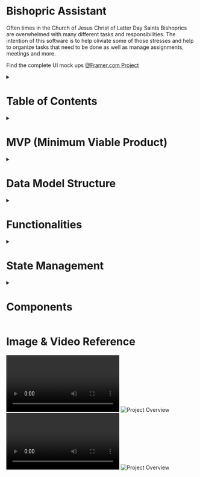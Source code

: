 # Bishopric Assistant
Often times in the Church of Jesus Christ of Latter Day Saints Bishoprics are overwhelmed with many different tasks and responsibilities. The intention of this software is to help oliviate some of those stresses and help to organize tasks that need to be done as well as manage assignments, meetings and more.

Find the complete UI mock ups [@Framer.com Project](https://framer.com/projects/Bishopric-Assistant--wzwg61DlBXbe1V1mMWYQ-2tWPm)

<details><summary><h1>Table of Contents</h1></summary>

[TOC]

</details>

<details><summary>

# MVP (Minimum Viable Product)

</summary>

1. Account Creation
   - First Name
   - Last Name
   - Email
     - Username is the users email
     - Not allowed to have the same username as someone else
   - Phone Number
     - Format to look like a phone number +1 (123) 456-4568
   - Role
     - Pulled from database once never again.
   - Create Organization with a Name
     - Option only is displayed if the bishop role is selected
     - Cannot have the same name as another organization
   - Password
     - Does not show the password but instead black circles
     - Must have a number or a symbol
     - Must be at least 8 characters long
   - Confirm Password
     - Shows black circles like password
     - Must match the password
   - General Validation on all fields
     - No empty Fields
   - Saving Account
     - After Validation is complete save the data to the database
     - Return to the login page is successful
     - Remain on the Sign up Page if an error occurred
     - Inform the user of the error with a toast
2. Login with created account
   - Validate username
     - Pull the list of users from the database (This only should happen once per login attempt)
     - If the user is in the database then proceed to validate the password
     - If the user is not in the database then terminate validation and inform the user that the password or username were incorrect
   - Validate password
     - Validate the password from the user given in the database
     - If the password is confirmed, cache the users data in a session proceed to the Home Page
     - If the password fails notify the user that the password or username were incorrect
3. Join an organization
   - If a user has not joined an organization prompt them to by showing a list of organizations that could be joined
   - Organization Card
     - Name of the organization 
     - Name of the bishop of that organization
     - Join organization button
       - Add member to the organizations request list
4. Pages
   - Home
     - View all the events, assignments, and members in the users organization
   - Events
     - Events can be either an interview or a meeting
     - View all events in the users organization
     1. Create an Event
        - Name
        - When (Day and time)
          - Must be a future date
        - Where (Location)
        - Notes (Optional)
        - Event Type (Interview or Meeting)
        1. Create an Interview
           - Only displays if the interview has been selected
           - Who (Assigned to one person)
           - Why (The person who persons being interviewed)
        2. Create a Meeting
           - Only displays if the meeting has been selected
           - Who (Assigned to one or more persons)
           - Why (Agenda of the meeting)
             - If empty replace with "TBD"
     2. Event Validation
        - Only optional fields may remain empty
     3. Save Event
        - Validate
        - Save model in database
        - Connect to Organization
        - Connect to assignee(s)
   - Assignments
     - View all assignments in the users organization
     1. Create an Assignment
        - Name
        - When (Day and Time)
          - Must be a future date
        - Who (Assigned to one person)
        - Notes (Optional)
     2. Validation
        - Only optional fields may remain empty
     3. Save Assignment
        - Validate
        - Save model in database
        - Connect to Organization
        - Connect to assignee
   - Organization
     - View all the members in the users organization
     1. Add a Member to organization
        - Listen actively to changes in the request queue for members that want to join the organization
        - List members that would like to join with option to add or deny request
        - Notify member after request has been denied or accepted
     2. Remove a Member from organization
        - Delete Member from organization in database
5. Analytics
   - Want to know when some thing takes a long time, What is defined as a long time?
   - Want to know when there is a bug, Bug Reporting?
6. Tests
   - Unit tests

</details>
<details><summary>

# Data Model Structure

</summary>

![Database Structure](./charts/Database_Structure.png)

<details><summary>Backends to look into</summary>

- [ ] [Kirtura](https://github.com/Kitura/Kitura)
- [ ] [Vapor](https://github.com/vapor/vapor)
    - [ ] [Leaf](https://github.com/vapor/leaf)
- [ ] [Apple's Focus](https://swift.org/server/)
- [ ] [RW Tutorial](https://www.raywenderlich.com/21799750-templating-vapor-applications-with-leaf)
- [ ] [ADR](https://adr.github.io)
- [ ] [ADL Example](https://adr.github.io/madr/docs/adr/)

</details>

## Firebase
- According to [this article](https://stackoverflow.com/questions/41107699/using-same-firebase-app-with-web-and-mobile-app) a firebase project can be used as a backend to web applicaiton and mobile applications at the same time.
- Potential video from [youtube](https://www.youtube.com/watch?v=xZn0Vzc4uFE) that talks about how to integrate firebase into multiple platforms.
- This backend could potentially assist in a lot fo other ways if the application wanted to be scaled up. One suche example is it will allow the number of users to increase by simply switching to the pay as you use plan offered by firebase with minimal up keep.
- By offering a real time database the users would recieve changes instantly on their devices.

### Pricing **Free Within**
|Authentication|Cloud Firestore|Hosting|Realtime Database|Cloud Storage|Test Lab|
|-|-|-|-|-|-|
|10k/month|Stored Data 1GiB<br>Network egress 10GiB/Month<br>Document writes 20k/day<br>Document reads 50k/day<br>Document deletes 20k/day|Storage 10Gb<br>Data transfer 360MB/day<br>Custom Domain<br>Multiple sites| Simultaneous connections 100<br>GB stored 1GB<br>Gb downloaded<br>10Gb/month<br>Database per project 1|GB stored 5GB<br>GB downloaded 1GB/day<br>Upload operatios 20k/day<br>DownloadOperations 50k/day<br>Buckets per project 1|Virtual Divice Tests 10 tests/day<br>Physical Device Tests 5 tests/day|

## Alternative Databases to Firebase
Based on the following alternatives it would be wise to use Firebase Firestore as wit allows for complex tables to the database and is already integrated into Firebase
- [MySQL](mysql.com) costs money and is only a database needs a server to run on
- [Cloud Firestore](https://firebase.google.com/products/firestore?gclid=Cj0KCQjwu7OIBhCsARIsALxCUaP3cRtbRxYQMtxVvUBaViJtdN7LEiIIJ3HfHvmVfc4tIeB9PNai0NEaAhN6EALw_wcB&gclsrc=aw.ds)(Included in Firebase)
- [Parse](https://docs.parseplatform.org/parse-server/guide/) is similar to firebase uses either MongoDB or Postgres as databases, but still needs a server
- [MongoDB](https://www.mongodb.com) but it is only a database
- [Postgres](https://www.postgresql.org/about/) needs a server to run on

<!-- ```
- Bishopric
    - Members: Class
        - Bishop: Person, Level 1
        - Counselors: List\<Person\>, Level 2
        - Secretaries: List\<Person\>, Level 3
        - Clerks: List\<Person\>, Level 3
        - Ward Counsel Members: List\<Person\>, Level 4
    - Events: Class
        - Meeting: Event
        - Interview: Event
    - Assignments: Class

- Person: Class, Role
    - ID
    - First Name
    - Last Name
    - Email
    - Phone Number
    - Assigned Events List
    - Assigned Assignments List

- Level 1 Clearance: Level 2 Clearance, Level 3 Clearance, Level 4 Clearance
    - Add/Remove any member
    - Creates an organization

- Level 2 Clearance: Level 3 Clearance, Level 4 Clearance
    - Add/Remove Level 3 & 4 Clearance members
    - Can view progress on assignments of any members
    - Can be scheduled interview events

- Level 3 Clearance: Level 4 Clearance
    - Add/Remove Level 2 & 4 Clearance members
    - Create events
    - Create assignments
    - Can cancel events

- Level 4 Clearance
    - Can be scheduled meeting events
    - Can be scheduled assignments
    - Can complete assignments
    - Can view assigned events
    - Can view assigned assignments

- Role
    - Bishop
    - Counselor
    - Secretary
    - Clerk
    - Ward Counsel Member
``` -->
</details>
<details><summary>

# Functionalities

</summary>

## Schedule Talks and Speakers
The Counselors of the bishopric can add and edit names and talk topics in a calendar for sacrament meeting

## User Accounts
User accounts are essential. The account will be used to house the following information:  
- **Name** First & Last
- **Phone Number** contacting purposes
- **Email** contacting purposes and doubles as their username
- **Password** used for privacy and security of sensitive data in different accounts
- **Organization Role** security clearance purposes to assist in privacy
- **List of Assigned Events** 
- **List of Assigned Assignments** 
- **ID* form of identification with application users
- Profile Image This is still on the table, but not a necessity, images will take up a lot of space on a database.

### Account Creation
A user account can be created two different ways.
1. User downloads the mobile app or visits the web app and selects the sign up button.
2. Head of the organization sends a request to the users email with a link to sign up inside of their organization. 
User will be able to create an account with the following information. [Mobile](./images/appImages/SignUpView.png), [Desktop](./images/desktopImages/SignUpPage.png)

|Function|Detail|
|-|-|
|Prompts User|First & Last Name, email, Phone Number, Choose from a list of Roles, password & confirmation|
|Checks email|Verifies to make sure the email is not currently in use in the database & is a valid email address|
|Checks password|Verifies that the password is secure|
|Checks confirm password|Verifies that the second password matches the first|
|Insertion Check|Checks that it is safe to insert information into database|
|Request Insertion|Inserts the data into database|
|Verify Insertion|Verifys that the information was properly inserted into the database|

### Account Login
User will be able to login to the application through a login process. [Mobile](./images/appImages/LoginView.png), [Desktop](./images/desktopImages/LoginPage.png)
|Function|Detail|
|-|-|
|Prompts User|User is given a space for username and password|
|Confirms Account|Requests data to confirm account information|
|Successful then...|Loads user data into application and permits access to app|
|Failure then...|Enters [Login State Management](#state-management)|

### Forgotten Passwords
Should the user need to change their password a method should be provided to them at login. [Mobile PIN](./images/appImages/PinView.png), [Desktop PIN](./images/desktopImages/PinPage.png), [Mobile Password Change](./images/appImages/PasswordChangeRequestView.png), [Desktop Password Change](./images/desktopImages/PasswordChangeRequestPage.png), [Mobile Change](./images/appImages/ChangePasswordView.png), [Desktop Change](./images/desktopImages/ChangePasswordPage.png)
|Function|Detail|
|-|-|
|Username Prompted|The user should be given a space to provide their username/email|
|Email Sent|A unique PIN is sent to the users email, verifies email sends successfully|
|Pin Verification|A space is provided to the user to allow for PIN input|
|Successful then...|User is directed to password and confirmation space where it enters [Passowrd State Management](#state-management)|
|Failure then...| User is given option to resubmit the PIN or request a new pin, enters [Password Recovery State Management](#state-management)|

### Viewing & Changing Account Information
The user is provided with a space to view their account information (name, phone, email, role), the number of events they are assigned to, the number of assignments they have, edit organization button and a leave organization button. [Mobile Profile](./images/appImages/ProfileView.png), [Desktop Profile](./images/desktopImages/ProfilePage.png), [Mobile Edit Profile](./images/appImages/EditProfileView.png), [Desktop Edit Profile](./images/desktopImages/EditProfilePage.png)
|Function|Detail|
|-|-|
|Leave Organization|User may request to leave organization|
|Edit User Account|Edit button on the top right of the screen|
|Change Icon|User Icon is replacable|
|Change Phone|User may Change their phone number|
|Change Password| User may change their password|
|Save Settings|Button to save settings|

## Home
The Home design for a mobile platform will differ from a web platform. [Desktop Home](./images/desktopImages/HomePage.png)  

### Mobile
The user will not have a Home View.  

### Web
The user will see:
- a list of organization events.
- a list of assigned assignments.
- a list of the members in the organization.

|Function|Detail|
|-|-|
|[Events List](#lists)|Displays a current list of all organization events sorted by more recent date & time. Users should only see the events they are assigned to|
|[Assignements List](#lists)|Displays a current list of all assignments from the organization the user is assigned to, sorted by most recent due date & time|
|[Organization List](#lists)|Displays a list of current organization member cards, sorted by the security levels from highest to lowest|
|Navigation|Standard [Desktop Navigation](#navigation)|
|Footer|Standard [Desktop Footer](#footer)|

## Events & Assignments
Assignments can be given to any member in the organization and are designed to help pass along tasks as well as follow up on tasks to see that they are completed in a timely fashion.
The Events design for a mobile platform will differ from a web platform. [Mobile Events](./images/appImages/EventView.png), [Desktop Events](./images/desktopImages/EventPage.png)
|Function|Detail|
|-|-|
|Create Event|Mobile - Button to Action call, Web Located on the page|
|Events Card|Navigate to Event Detail View|


### Member Avaliability
**Level 2 Clearance Required**  
Level 1 & 2s will be able to block out or set hours they are avaliable for events each day of the week [Image of UI](TODO)  
Level 3s will be able to see Level 1 & 2's avaliability and schedule Events in those time slots [Image of UI](TODO)  
Time slots should have a minimum of 15 min increments, multiple time slots may be selected for one event [Image of UI](TODO)  

### Scheduling Events & Assignments
**Level 3 Clearance Required**  
Level 3 and above may create, edit, & assign events to any member of the organization    
Level 3 and above may create, edit, & assign assignments to any member of the organization  

#### Event & Assignment Details
Events should include the following:

| Event Detail | Meeting | Interview | Assignment |
|-|-|-|-|
|Name|X|X|X|
|Time|X|X|X|
|Date|X|X|X|
|Place|X|X||
|Assignee|X|X|X|
|Agenda|X|||
|Interviewee||X||
|Notes|X|X|X|
|Notify|X|X|X|
|Custom Notify|X|X|X|

## Organizations 
### Limitations and Clearances
The an organization will follow this structure, any Level automatically has the clearance of the levels below it. (1 is the highest)
1. Level 1 Owner of Organization (Only 1)
    - The owner has the power to add any members that have requested to join in his organization
    - The owner has the power to remove any members from the organization
    - May adjust the roll of any member
    - May disolve the organization
    - May create the organization
2. Level 2 Co-Owners of Organiztion (2 Max)
    - May add or remove any Level 3 Members of the organization
    - May adjust the role of Level 3 Members
3. Level 3 Maintainers of Organization (0+)
    - May add or remove any Level 2 or 4 Members of the organization
    - May adjust the role of Level 4 members
4. Level 4 Guests of Organization (0+)
    - Limited viewing privilages

- A member of the organization may view upcoming meetings they have clearance for
- A member may have overriden clearance if approved by a member with clearance to that item
- Any Meeting or Assignment assigned to a member gives them overriding clearance to see details
- A member may make modifications their phone number, password, and personal settings

### Creating
Only a Level 1 can create an organization.   
Every member in the organization will need to create an account and request too join the organization.   
The owner needs to create the organization account, then request or add users to the organization.  

### Removing
Only an owner may disolve an organization.  
All organizations disolve 6 years after creation or 1 year of inactivity.  

### Editing
Only the owner may edit the name or other information of the organization.

### Roles
#### Ward Organization
1. Bishop - Owner
2. 1st Counselor - Co-Owner
3. 2nd Counselor - Co-Owner
4. Ward Clerk - Maintainer
5. Assistant Ward Clerk - Maintainer
6. Ward Executive Secretary - Maintainer
7. Ward Assistant Executive Secretary - Maintainer
8. Elders Quorum President - Guest
9. Relief Society President - Guest
10. Young Womens President - Guest
11. Primary President - Guest
12. Young Mens President - Guest
13. Sunday School President - Guest
14. Ward Mission Leader - Guest
15. Ward Temple & Family History Leader - Guest

<!--#### Branch Organization
TODO: Not to be added at this time but here as a place holder for later down the road -->

</details>
<details><summary>

# State Management

</summary>

Various state machines throughout the application
![Stae Management Images](./charts/State_Machines.png)

</details>
<details><summary>

# Components

</summary>

## Navigation
Used to navigate from view/page to another.
### Web 
![Desktop Overview](./images/Desktop_Overview.png)

### Mobile 
![Mobile Overview](./images/Mobile_Overview.png)

## Lists
A list is a component that should contain a Title, List of Cards. The title is a navigation link.
Includes the following:
- Title (Navigation Link in web)
- List of Cards

![Events List](./images/componentsImages/EventsList.png)
![Member List](./images/componentsImages/MemberList.png)
![Assignments List](./images/componentsImages/AssignmentsList.png)

## Cards
Used to display information to the user. The Card is tappable to navigate to or pop a modal.
### Event Card (Navigation Link)
Includes the following:
- Title
- Date
- Time
- Assignee (Optional 1+)
- Notes (Optional)
- Interviewee (Optional)
- Agenda (Optional)

![Event Card](./images/componentsImages/EventCard.png)
![Event Card 2](./images/componentsImages/EventCard2.png)

### Assignment Card (Navigation Link)
Includes the following:
- Title
- Date
- Notes (Optional)
- Time (Optional)

![Assignment Card](./images/componentsImages/AssignmentCard.png)

### Organization Members Card (Navigation Link)
Includes the following:
- Icon
- First & Last Name
- Role

![Member Card](./images/componentsImages/MemberCard.png)

## Detail View
Used to display a very detailed information to the user.
<!--### Event Detail View
TODO
### Assignment Detail View
TODO-->
### Member Detail View
View that is displayed when a Member card is clicked on. Details should include:
- Name
- Role (Editable if a [security clearance](#limitations-and-clearances) permits)
- Icon
- Phone
- Email
- Event Count
- Assignment Count
- Create Assignment Button
- Create Event Button
- Remove From Organization (Optional depending on [Security Clearance](#limitations-and-clearances))

![Member Details Card](./images/componentsImages/MemberCardDetails.png)

## Footer
Items that are always displayed at the bottom of the desktop.
### Legal
TODO
### Privacy
TODO
### SiteMap
TODO


<!-- Template to attach image links [Mobile](./images/appImages/View.png), [Desktop](./images/desktopImages/Page.png) 


- Organize Bishopric
    - Create a bishopric account
    - Add/Remove members as they are called and released during the service of a bishop
    - Maintain private information privy to those who should know within the Bishopric
- See avaliability of members in the Bishopric
- Schedule meetings 
    - Assign meeting to specific bishopric member(s)
    - Detail the agenda of the meeting
    - Detail the time and place of the meeting
    - Detail the attendees of the meeting
    - Detail additional notes
    - Detail the type of meeting
    - Detail the name of the meeting
- Assignments
    - Assign assignment to specific member of the bishopric
    - Detail the due date
    - Detail additional notes
    - Detail the name of the assignment
- Limit viewability to specific members
- Allow for multiple Bishoprics usability
- Assign different roles
    - Bishop
        - Full Admin Rights
    - Counselor
        - Partical Admin Rights
    - Secretary
        - Partical Admin Rights
    - Ward Counsel Member
        - Limited Admin Rights/View only
- Notifications
    - Notify assigned users of meetings and assignments
    - Notify assigned users of new meetings and assignments --> 

## Notifications
Members will be notified when a new assignment or event has been assigned to them  
Members will be notified of reminders should they choose to opt in  
Members may choose to recieve a notification via: text, email, or on device  
Members may recieve custom notifications from creator of the event  
Members of Level 3 Clearance may recieve organization access request notifications

## Colors
[Link to Colors](https://coolors.co/071013-e73a23-fbfbff-7192be-5370b9)<br><br>
<img src= "https://via.placeholder.com/150/071013/FFFFFF?text=071013">
<img src= "https://via.placeholder.com/150/e73a23/FFFFFF?text=E73A23">
<img src= "https://via.placeholder.com/150/fbfbff/000000?text=FBFBFF">
<img src= "https://via.placeholder.com/150/7192be/FFFFFF?text=7192BE">
<img src= "https://via.placeholder.com/150/5370b9/FFFFFF?text=5370b9">
<img src= "https://via.placeholder.com/150/A3A3A3/FFFFFF?text=A3A3A3">

</details>

# Image & Video Reference
![App Demo](./videos/Mobile_Demo.mov)
![Project Overview](./images/Mobile_Overview.png)
![Desktop Demo](./videos/Desktop_Demo.mov)
![Project Overview](./images/Desktop_Overview.png)

